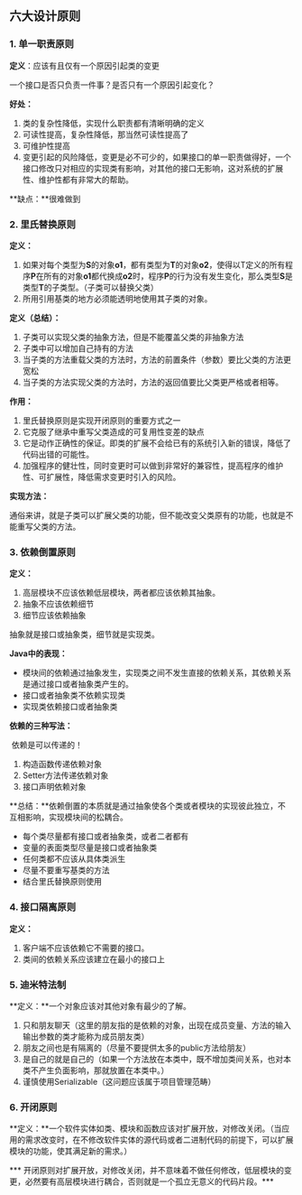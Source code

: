 ## 六大设计原则

### 1. 单一职责原则

**定义**：应该有且仅有一个原因引起类的变更

一个接口是否只负责一件事？是否只有一个原因引起变化？

**好处：**

1. 类的复杂性降低，实现什么职责都有清晰明确的定义
2. 可读性提高，复杂性降低，那当然可读性提高了
3. 可维护性提高
4. 变更引起的风险降低，变更是必不可少的，如果接口的单一职责做得好，一个接口修改只对相应的实现类有影响，对其他的接口无影响，这对系统的扩展性、维护性都有非常大的帮助。

**缺点：**很难做到

### 2. 里氏替换原则

**定义：**

1. 如果对每个类型为**S**的对象**o1**，都有类型为**T**的对象**o2**，使得以T定义的所有程序**P**在所有的对象**o1**都代换成**o2**时，程序**P**的行为没有发生变化，那么类型**S**是类型**T**的子类型。（子类可以替换父类）
2. 所用引用基类的地方必须能透明地使用其子类的对象。

**定义（总结）：**

1. 子类可以实现父类的抽象方法，但是不能覆盖父类的非抽象方法
2. 子类中可以增加自己持有的方法
3. 当子类的方法重载父类的方法时，方法的前置条件（参数）要比父类的方法更宽松
4. 当子类的方法实现父类的方法时，方法的返回值要比父类更严格或者相等。

**作用：**

1. 里氏替换原则是实现开闭原则的重要方式之一
2. 它克服了继承中重写父类造成的可复用性变差的缺点
3. 它是动作正确性的保证。即类的扩展不会给已有的系统引入新的错误，降低了代码出错的可能性。
4. 加强程序的健壮性，同时变更时可以做到非常好的兼容性，提高程序的维护性、可扩展性，降低需求变更时引入的风险。

**实现方法：**

​	通俗来讲，就是子类可以扩展父类的功能，但不能改变父类原有的功能，也就是不能重写父类的方法。

### 3. 依赖倒置原则

**定义：**

1. 高层模块不应该依赖低层模块，两者都应该依赖其抽象。
2. 抽象不应该依赖细节
3. 细节应该依赖抽象

抽象就是接口或抽象类，细节就是实现类。

**Java中的表现：**

+ 模块间的依赖通过抽象发生，实现类之间不发生直接的依赖关系，其依赖关系是通过接口或者抽象类产生的。
+ 接口或者抽象类不依赖实现类
+ 实现类依赖接口或者抽象类

**依赖的三种写法：**

​	依赖是可以传递的！

1. 构造函数传递依赖对象
2. Setter方法传递依赖对象
3. 接口声明依赖对象

**总结：**依赖倒置的本质就是通过抽象使各个类或者模块的实现彼此独立，不互相影响，实现模块间的松耦合。

+ 每个类尽量都有接口或者抽象类，或者二者都有
+ 变量的表面类型尽量是接口或者抽象类
+ 任何类都不应该从具体类派生
+ 尽量不要重写基类的方法
+ 结合里氏替换原则使用

### 4. 接口隔离原则

**定义：**

1. 客户端不应该依赖它不需要的接口。
2. 类间的依赖关系应该建立在最小的接口上

### 5. **迪米特法制**

**定义：**一个对象应该对其他对象有最少的了解。

1. 只和朋友聊天（这里的朋友指的是依赖的对象，出现在成员变量、方法的输入输出参数的类才能称为成员朋友类）
2. 朋友之间也是有隔离的（尽量不要提供太多的public方法给朋友）
3. 是自己的就是自己的（如果一个方法放在本类中，既不增加类间关系，也对本类不产生负面影响，那就放置在本类中。）
4. 谨慎使用Serializable（这问题应该属于项目管理范畴）

### 6. 开闭原则

**定义：**一个软件实体如类、模块和函数应该对扩展开放，对修改关闭。（当应用的需求改变时，在不修改软件实体的源代码或者二进制代码的前提下，可以扩展模块的功能，使其满足新的需求。）

***	开闭原则对扩展开放，对修改关闭，并不意味着不做任何修改，低层模块的变更，必然要有高层模块进行耦合，否则就是一个孤立无意义的代码片段。***

